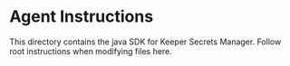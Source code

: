 # Agent Instructions

This directory contains the java SDK for Keeper Secrets Manager. Follow root instructions when modifying files here.
